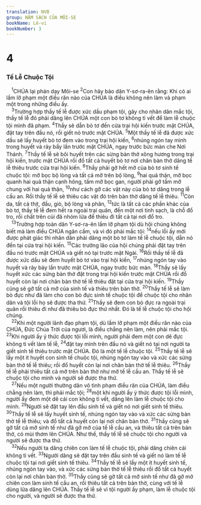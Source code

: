 ```yaml
---
translation: NVB
group: NĂM SÁCH CỦA MÔI-SE
bookName: Lê-vi 
bookNumber: 3
---
```


<div class="title"><h1>4</h1><h3>Tế Lễ Chuộc Tội </h3></div>
<span class="verse le_4_1"> <sup>1</sup>CHÚA lại phán dạy Môi-se </span>
<span class="verse le_4_2"><sup>2</sup>Con hãy bảo dân Y-sơ-ra-ên rằng: Khi có ai lầm lỡ phạm một điều răn nào của CHÚA là điều không nên làm và phạm một trong những điều ấy. <br/></span>
<span class="verse le_4_3"> <sup>3</sup>Trường hợp thầy tế lễ được xức dầu phạm tội, gây cho nhân dân mắc tội, thầy tế lễ đó phải dâng lên CHÚA một con bò tơ không tì vết để làm lễ chuộc tội mình đã phạm. </span>
<span class="verse le_4_4"><sup>4</sup>Thầy sẽ dẫn bò tơ đến cửa trại hội kiến trước mặt CHÚA, đặt tay trên đầu nó, rồi giết nó trước mặt CHÚA. </span>
<span class="verse le_4_5"><sup>5</sup>Một thầy tế lễ đã được xức dầu sẽ lấy huyết bò tơ đem vào trong trại hội kiến, </span>
<span class="verse le_4_6"><sup>6</sup>nhúng ngón tay mình trong huyết và rảy bẩy lần trước mặt CHÚA, ngay trước bức màn che Nơi Thánh. </span>
<span class="verse le_4_7"><sup>7</sup>Thầy tế lễ sẽ bôi huyết trên các sừng bàn thờ xông hương trong trại hội kiến, trước mặt CHÚA rồi đổ tất cả huyết bò tơ nơi chân bàn thờ dâng tế lễ thiêu trước cửa trại hội kiến. </span>
<span class="verse le_4_8"><sup>8</sup>Thầy phải gỡ hết mỡ của bò tơ sinh tế chuộc tội: mỡ bọc bộ lòng và tất cả mỡ trên bộ lòng, </span>
<span class="verse le_4_9"><sup>9</sup>hai quả thận, mỡ bọc quanh hai quả thận cạnh hông, tấm mỡ bọc gan, người phải gỡ tấm mỡ chung với hai quả thận, </span>
<span class="verse le_4_10"><sup>10</sup>như cách gỡ các vật này của bò tơ dâng trong lễ cầu an. Rồi thầy tế lễ sẽ thiêu các vật đó trên bàn thờ dâng tế lễ thiêu. </span>
<span class="verse le_4_11"><sup>11</sup>Còn da, tất cả thịt, đầu, giò, bộ lòng và phân, </span>
<span class="verse le_4_12"><sup>12</sup>tức là tất cả các phần khác của bò tơ, thầy tế lễ đem hết ra ngoài trại quân, đến một nơi tinh sạch, là chỗ đổ tro, rồi chất trên củi đã nhóm lửa để thiêu đi tất cả tại nơi đổ tro. <br/></span>
<span class="verse le_4_13"> <sup>13</sup>Trường hợp toàn dân Y-sơ-ra-ên lầm lỡ phạm tội dù hội chúng không biết mà làm điều CHÚA ngăn cấm, và vì đó phải mắc tội: </span>
<span class="verse le_4_14"><sup>14</sup>nếu lỗi ấy mới được phát giác thì nhân dân phải dâng một bò tơ làm tế lễ chuộc tội, dẫn nó đến tại cửa trại hội kiến. </span>
<span class="verse le_4_15"><sup>15</sup>Các trưởng lão của hội chúng phải đặt tay trên đầu nó trước mặt CHÚA và giết nó tại trước mặt Ngài. </span>
<span class="verse le_4_16"><sup>16</sup>Rồi thầy tế lễ đã được xức dầu sẽ đem huyết bò tơ vào trại hội kiến, </span>
<span class="verse le_4_17"><sup>17</sup>nhúng ngón tay vào huyết và rảy bảy lần trước mặt CHÚA, ngay trước bức màn. </span>
<span class="verse le_4_18"><sup>18</sup>Thầy sẽ lấy huyết xức các sừng bàn thờ đặt trong trại hội kiến trước mặt CHÚA rồi đổ huyết còn lại nơi chân bàn thờ tế lễ thiêu đặt tại cửa trại hội kiến. </span>
<span class="verse le_4_19"><sup>19</sup>Thầy cũng sẽ gỡ tất cả mỡ của sinh tế và thiêu trên bàn thờ. </span>
<span class="verse le_4_20"><sup>20</sup>Thầy tế lễ sẽ làm bò đực như đã làm cho con bò đực sinh tế chuộc tội để chuộc tội cho nhân dân và tội lỗi họ sẽ được tha thứ. </span>
<span class="verse le_4_21"><sup>21</sup>Thầy sẽ đem con bò đực ra ngoài trại quân rồi thiêu đi như đã thiêu bò đực thứ nhất. Đó là tế lễ chuộc tội cho hội chúng. <br/></span>
<span class="verse le_4_22"> <sup>22</sup>Khi một người lãnh đạo phạm tội, dù lầm lỡ phạm một điều răn nào của CHÚA, Đức Chúa Trời của ngươi, là điều chẳng nên làm, nên phải mắc tội. </span>
<span class="verse le_4_23"><sup>23</sup>Khi người ấy ý thức được tội lỗi mình, người phải đem một con dê đực không tì vết làm tế lễ, </span>
<span class="verse le_4_24"><sup>24</sup>đặt tay mình trên đầu nó và giết nó tại nơi người ta giết sinh tế thiêu trước mặt CHÚA. Đó là một tế lễ chuộc tội. </span>
<span class="verse le_4_25"><sup>25</sup>Thầy tế lễ sẽ lấy một ít huyết con sinh tế chuộc tội, nhúng ngón tay vào và xức các sừng bàn thờ tế lễ thiêu; rồi đổ huyết còn lại nơi chân bàn thờ tế lễ thiêu. </span>
<span class="verse le_4_26"><sup>26</sup>Thầy tế lễ phải thiêu tất cả mỡ trên bàn thờ như mỡ tế lễ cầu an. Thầy tế lễ sẽ chuộc tội cho mình và người sẽ được tha thứ. <br/></span>
<span class="verse le_4_27"> <sup>27</sup>Nếu một người thường dân vô tình phạm điều răn của CHÚA, làm điều chẳng nên làm, thì phải mắc tội; </span>
<span class="verse le_4_28"><sup>28</sup>một khi người ấy ý thức được tội lỗi mình, người ấy đem một dê cái con không tì vết, dâng lên làm lễ chuộc tội cho mình. </span>
<span class="verse le_4_29"><sup>29</sup>Người sẽ đặt tay lên đầu sinh tế và giết nó nơi giết sinh tế thiêu. </span>
<span class="verse le_4_30"><sup>30</sup>Thầy tế lễ sẽ lấy huyết sinh tế, nhúng ngón tay vào và xức các sừng bàn thờ tế lễ thiêu; và đổ tất cả huyết còn lại nơi chân bàn thờ. </span>
<span class="verse le_4_31"><sup>31</sup>Thầy cũng sẽ gỡ tất cả mỡ sinh tế như đã gỡ mỡ của tế lễ cầu an, và thiêu tất cả trên bàn thờ, có mùi thơm lên CHÚA. Như thế, thầy tế lễ sẽ chuộc tội cho người và người sẽ được tha thứ. <br/></span>
<span class="verse le_4_32"> <sup>32</sup>Nếu người ta dâng chiên con làm tế lễ chuộc tội, phải dâng chiên cái không tì vết. </span>
<span class="verse le_4_33"><sup>33</sup>Người dâng sẽ đặt tay trên đầu sinh tế và giết nó làm tế lễ chuộc tội tại nơi giết sinh tế thiêu. </span>
<span class="verse le_4_34"><sup>34</sup>Thầy tế lễ sẽ lấy một ít huyết sinh tế, nhúng ngón tay vào, và xức các sừng bàn thờ tế lễ thiêu rồi đổ tất cả huyết còn lại nơi chân bàn thờ. </span>
<span class="verse le_4_35"><sup>35</sup>Thầy cũng sẽ gỡ tất cả mỡ sinh tế như đã gỡ mở chiên con làm sinh tế cầu an, rồi thiêu tất cả trên bàn thờ, cùng với tế lễ dùng lửa dâng lên CHÚA. Thầy tế lễ sẽ vì tội người ấy phạm, làm lễ chuộc tội cho người, và người sẽ được tha thứ. <br/></span>
